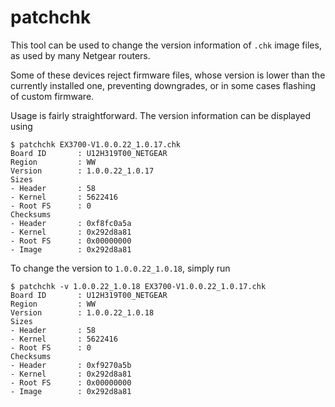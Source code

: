 # patchchk

This tool can be used to change the version information of `.chk` image files, as used by many Netgear routers.

Some of these devices reject firmware files, whose version is lower than the currently installed one, preventing
downgrades, or in some cases flashing of custom firmware.

Usage is fairly straightforward. The version information can be displayed using

```
$ patchchk EX3700-V1.0.0.22_1.0.17.chk 
Board ID       : U12H319T00_NETGEAR
Region         : WW
Version        : 1.0.0.22_1.0.17
Sizes
- Header       : 58
- Kernel       : 5622416
- Root FS      : 0
Checksums
- Header       : 0xf8fc0a5a
- Kernel       : 0x292d8a81
- Root FS      : 0x00000000
- Image        : 0x292d8a81
```

To change the version to `1.0.0.22_1.0.18`, simply run

```
$ patchchk -v 1.0.0.22_1.0.18 EX3700-V1.0.0.22_1.0.17.chk 
Board ID       : U12H319T00_NETGEAR
Region         : WW
Version        : 1.0.0.22_1.0.18
Sizes
- Header       : 58
- Kernel       : 5622416
- Root FS      : 0
Checksums
- Header       : 0xf9270a5b
- Kernel       : 0x292d8a81
- Root FS      : 0x00000000
- Image        : 0x292d8a81
```
